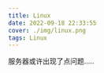 ```yaml
---
title: Linux
date: 2022-09-18 22:33:55
cover: ./img/linux.png
tags: Linux
---
```










服务器或许出现了点问题.....
